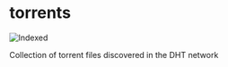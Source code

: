 torrents 
========
![Indexed](https://img.shields.io/badge/indexed-204961-blue)

Collection of torrent files discovered in the DHT network
